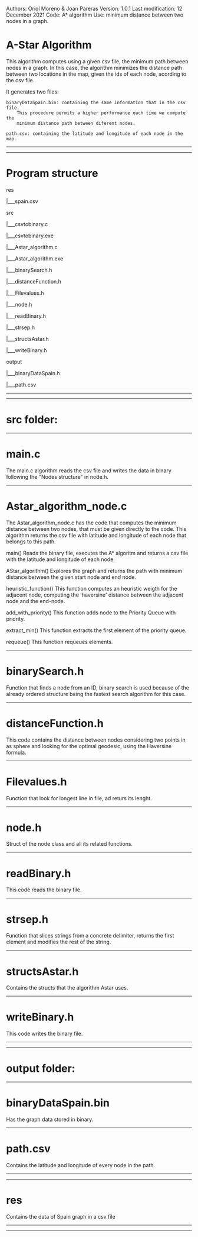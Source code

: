 
Authors: Oriol Moreno & Joan Pareras
Version: 1.0.1
Last modification: 12 December 2021
Code: A* algorithm
Use: minimum distance between two nodes in a graph.


# A-Star Algorithm

This algorithm computes using a given csv file, the minimum path between nodes
in a graph. In this case, the algorithm minimizes the distance path between two 
locations in the map, given the ids of each node, acording to the csv file.

It generates two files: 

    binaryDataSpain.bin: containing the same information that in the csv file. 
        This procedure permits a higher performance each time we compute the 
        minimum distance path between diferent nodes.
    
    path.csv: containing the latitude and longitude of each node in the map.

---------------------------------------------------------------------------------
---------------------------------------------------------------------------------

# Program structure 

res

|___spain.csv

src

|___csvtobinary.c

|___csvtobinary.exe

|___Astar_algorithm.c

|___Astar_algorithm.exe

|___binarySearch.h

|___distanceFunction.h

|___Filevalues.h

|___node.h

|___readBinary.h

|___strsep.h

|___structsAstar.h

|___writeBinary.h

output

|___binaryDataSpain.h

|___path.csv



---------------------------------------------------------------------------------
---------------------------------------------------------------------------------

# src folder:

---------------------------------------------------------------------------------

# main.c

The main.c algorithm reads the csv file and writes the data in binary following 
the "Nodes structure" in node.h. 

---------------------------------------------------------------------------------

# Astar_algorithm_node.c

The Astar_algorithm_node.c has the code that computes the minimum distance 
between two nodes, that must be given directly to the code. This algorithm returns
the csv file with latitude and longitude of each node that belongs to this path.

main() 
    Reads the binary file, executes the A* algoritm and returns a csv file with
    the latitude and longitude of each node.

AStar_algorithm()
    Explores the graph and returns the path with minimum distance between the
    given start node and end node.

heuristic_function()
    This function computes an heuristic weigth for the adjacent node, computing 
    the 'haversine' distance between the adjacent node and the end-node.

add_with_priority()
    This function adds node to the Priority Queue with priority.

extract_min()
    This function extracts the first element of the priority queue.

requeue()
    This function requeues elements.

---------------------------------------------------------------------------------

# binarySearch.h

Function that finds a node from an ID, binary search is used 
because of the already ordered structure being the fastest
search algorithm for this case.

---------------------------------------------------------------------------------

# distanceFunction.h

This code contains the distance between nodes considering two points in as sphere 
and looking for the optimal geodesic, using the Haversine formula.

---------------------------------------------------------------------------------

# Filevalues.h

Function that look for longest line in file, ad returs its lenght.

---------------------------------------------------------------------------------

# node.h

Struct of the node class and all its related functions.

---------------------------------------------------------------------------------

# readBinary.h

This code reads the binary file.

---------------------------------------------------------------------------------

# strsep.h

Function that slices strings from a concrete delimiter,
returns the first element and modifies the rest of the string.

---------------------------------------------------------------------------------

# structsAstar.h

Contains the structs that the algorithm Astar uses.

---------------------------------------------------------------------------------

# writeBinary.h

This code writes the binary file.

---------------------------------------------------------------------------------
---------------------------------------------------------------------------------

# output folder:

---------------------------------------------------------------------------------

# binaryDataSpain.bin

Has the graph data stored in binary.

---------------------------------------------------------------------------------

# path.csv

Contains the latitude and longitude of every node in the path.

---------------------------------------------------------------------------------
---------------------------------------------------------------------------------

# res

Contains the data of Spain graph in a csv file

---------------------------------------------------------------------------------
---------------------------------------------------------------------------------












    


